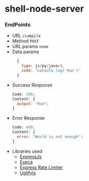 # shell-node-server

### EndPoints

- URL
  `/compile`
- Method
  `POST`
- URL params
  `none`
- Data params
  ```javascript
    {
      type: js/py/java/c,
      code: "console.log('Run')"
    }
  ```
- Success Response
  ```javascript
  Code: 200;
  Content: {
    output: "Run";
  }
  ```
- Error Response
  ```javascript
  Code: 400;
  Content: {
    error: "World is not enough";
  }
  ```
- Libraries used
  - [ExpressJs](https://www.npmjs.com/package/express)
  - [Execa](https://www.npmjs.com/package/execa)
  - [Express Rate Limiter](https://www.npmjs.com/package/express-rate-limit)
  - [Uglifyjs](https://www.npmjs.com/package/uglify-js)
